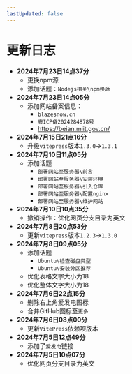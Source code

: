 ```yaml
---
lastUpdated: false
---
```


# 更新日志

- **2024年7月23日14点37分**
	- 更换npm源
	- 添加话题：```Nodejs相关\npm换源```
- **2024年7月23日14点05分**
	- 添加网站备案信息：
		- ```blazesnow.cn```
		- ```粤ICP备2024284878号```
		- <https://beian.miit.gov.cn/>
- **2024年7月15日21点16分**
	- 升级```vitepress```版本```1.3.0```->```1.3.1```
- **2024年7月10日11点05分**
	- 添加话题
		- ```部署网站至服务器\前言```
		- ```部署网站至服务器\安装环境```
		- ```部署网站至服务器\引入仓库```
		- ```部署网站至服务器\配置nginx```
		- ```部署网站至服务器\维护网站```
- **2024年7月10日10点35分**
	- 撤销操作：优化网页分支目录为英文
- **2024年7月8日20点53分**
	- 更新```vitepress```版本```1.2.3```->```1.3.0```
- **2024年7月8日09点05分**
	- 添加话题
		- ```Ubuntu\检查磁盘类型```
		- ```Ubuntu\安装分区推荐```
	- 优化表格文字大小为18
	- 优化整体文字大小为18
- **2024年7月6日22点15分**
	- 删除右上角爱发电图标
	- 合并GitHub图标至```更多```
- **2024年7月6日08点00分**
	- 更新```VitePress```依赖项版本
- **2024年7月5日12点49分**
	- 添加了```爱发电```链接
- **2024年7月5日10点07分**
	- 优化网页分支目录为英文
